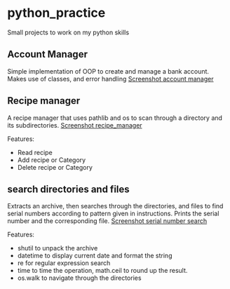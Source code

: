 # python_practice
Small projects to work on my python skills

## Account Manager
Simple implementation of OOP to create and manage a bank account. Makes use of classes, and error handling 
[Screenshot account manager](https://github.com/James-Da/python_practice/assets/66693959/b76202f4-07b9-44a7-a121-cc1571f8d2a4)

## Recipe manager
A recipe manager that uses pathlib and os to scan through a directory and its subdirectories. 
[Screenshot recipe_manager](https://github.com/James-Da/python_practice/assets/66693959/7164a801-2cff-4cb4-a207-276d870b1dcd)

Features:
- Read recipe
- Add recipe or Category
- Delete recipe or Category


## search directories and files
Extracts an archive, then searches through the directories, and files to find serial numbers according to pattern given in instructions. 
Prints the serial number and the corresponding file. 
[Screenshot serial number search](https://github.com/James-Da/python_practice/assets/66693959/637d0252-1f2a-48ad-8732-18742fad6a82)

Features:
- shutil to unpack the archive
- datetime to display current date and format the string
- re for regular expression search
- time to time the operation, math.ceil to round up the result.
- os.walk to navigate through the directories
